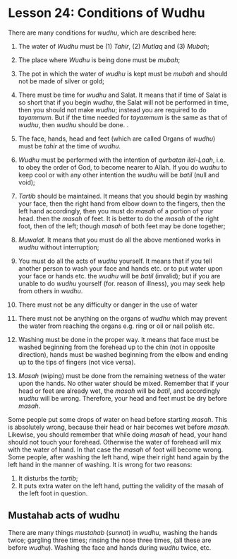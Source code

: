 Lesson 24: Conditions of Wudhu
==============================

There are many conditions for *wudhu*, which are described here:

1. The water of *Wudhu* must be (1) *Tahir*, (2) *Mutlaq* and (3)
*Mubah*;

2. The place where *Wudhu* is being done must be *mubah*;

3. The pot in which the water of *wudhu* is kept must be *mubah* and
should not be made of silver or gold;

4. There must be time for *wudhu* and Salat. It means that if time of
Salat is so short that if you begin *wudhu*, the Salat will not be
performed in time, then you should not make *wudhu*; instead you are
required to do *tayammum*. But if the time needed for *tayammum* is the
same as that of *wudhu*, then *wudhu* should be done. .

5. The face, hands, head and feet (which are called Organs of *wudhu*)
must be *tahir* at the time of *wudhu*.

6. *Wudhu* must be performed with the intention of *qurbatan ilal-Laah*,
i.e. to obey the order of God, to become nearer to Allah. If you do
*wudhu* to keep cool or with any other intention the *wudhu* will be
*batil* (null and void);

7. *Tartib* should be maintained. It means that you should begin by
washing your face, then the right hand from elbow down to the fingers,
then the left hand accordingly, then you must do *masah* of a portion of
your head. then the *masah* of feet. It is better to do the *masah* of
the right foot, then of the left; though *masah* of both feet may be
done together;

8. *Muwalat*. It means that you must do all the above mentioned works in
*wudhu* without interruption;

9. You must do all the acts of *wudhu* yourself. It means that if you
tell another person to wash your face and hands etc. or to put water
upon your face or hands etc. the *wudhu* will be *batil* (invalid); but
if you are unable to do *wudhu* yourself (for. reason of illness), you
may seek help from others in *wudhu*.

10. There must not be any difficulty or danger in the use of water

11. There must not be anything on the organs of *wudhu* which may
prevent the water from reaching the organs e.g. ring or oil or nail
polish etc.

12. Washing must be done in the proper way. It means that face must be
washed beginning from the forehead up to the chin (not in opposite
direction), hands must be washed beginning from the elbow and ending up
to the tips of fingers (not vice versa).

13. *Masah* (wiping) must be done from the remaining wetness of the
water upon the hands. No other water should be mixed. Remember that if
your head or feet are already wet, the *masah* will be *batil*, and
accordingly *wudhu* will be wrong. Therefore, your head and feet must be
dry before *masah*.

Some people put some drops of water on head before starting *masah*.
This is absolutely wrong, because their head or hair becomes wet before
*masah*. Likewise, you should remember that while doing *masah* of head,
your hand should not touch your forehead. Otherwise the water of
forehead will mix with the water of hand. In that case the *masah* of
foot will become wrong. Some people, after washing the left hand, wipe
their right hand again by the left hand in the manner of washing. It is
wrong for two reasons:

1. It disturbs the *tartib*;  
 2. It puts extra water on the left hand, putting the validity of the
masah of the left foot in question.

Mustahab acts of wudhu
----------------------

There are many things *mustahab* (*sunnat*) in *wudhu*, washing the
hands twice; gargling three times; rinsing the nose three times, (all
these are before *wudhu*). Washing the face and hands during *wudhu*
twice, etc.


